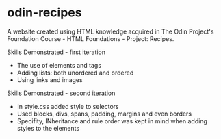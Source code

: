 # odin-recipes
A website created using HTML knowledge acquired in The Odin Project's Foundation Course - HTML Foundations - Project: Recipes.

Skills Demonstrated - first iteration
 - The use of elements and tags
 - Adding lists: both unordered and ordered
 - Using links and images


Skills Demonstrated - second iteration
 - In style.css added style to selectors 
 - Used blocks, divs, spans, padding, margins and even borders
 - Specifity, INheritance and rule order was kept in mind when adding styles to the elements

